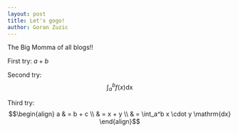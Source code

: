 ```yaml
---
layout: post
title: Let's gogo!
author: Goran Zuzic
---
```


The Big Momma of all blogs!!

First try: $a + b$

Second try: $$\displaystyle \int_a^b f(x) \mathrm{dx}$$


Third try:
$$\begin{align}
        a & = b + c \\
          & = x + y \\
          & = \int_a^b x \cdot y \mathrm{dx}
\end{align}$$


